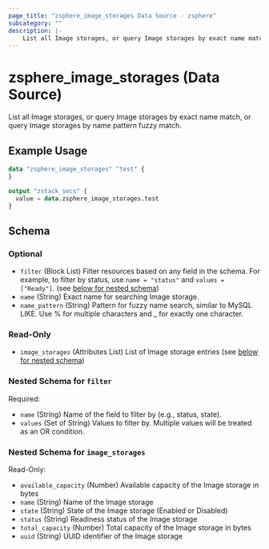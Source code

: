 ```yaml
---
page_title: "zsphere_image_storages Data Source - zsphere"
subcategory: ""
description: |-
    List all Image storages, or query Image storages by exact name match, or query Image storages by name pattern fuzzy match.
---
```


# zsphere_image_storages (Data Source)

List all Image storages, or query Image storages by exact name match, or query Image storages by name pattern fuzzy match.

## Example Usage

```terraform
data "zsphere_image_storages" "test" {
}

output "zstack_secs" {
  value = data.zsphere_image_storages.test
}
```

<!-- schema generated by tfplugindocs -->
## Schema

### Optional

- `filter` (Block List) Filter resources based on any field in the schema. For example, to filter by status, use `name = "status"` and `values = ["Ready"]`. (see [below for nested schema](#nestedblock--filter))
- `name` (String) Exact name for searching Image storage.
- `name_pattern` (String) Pattern for fuzzy name search, similar to MySQL LIKE. Use % for multiple characters and _ for exactly one character.

### Read-Only

- `image_storages` (Attributes List) List of Image storage entries (see [below for nested schema](#nestedatt--image_storages))

<a id="nestedblock--filter"></a>
### Nested Schema for `filter`

Required:

- `name` (String) Name of the field to filter by (e.g., status, state).
- `values` (Set of String) Values to filter by. Multiple values will be treated as an OR condition.


<a id="nestedatt--image_storages"></a>
### Nested Schema for `image_storages`

Read-Only:

- `available_capacity` (Number) Available capacity of the Image storage in bytes
- `name` (String) Name of the Image storage
- `state` (String) State of the Image storage (Enabled or Disabled)
- `status` (String) Readiness status of the Image storage
- `total_capacity` (Number) Total capacity of the Image storage in bytes
- `uuid` (String) UUID identifier of the Image storage



